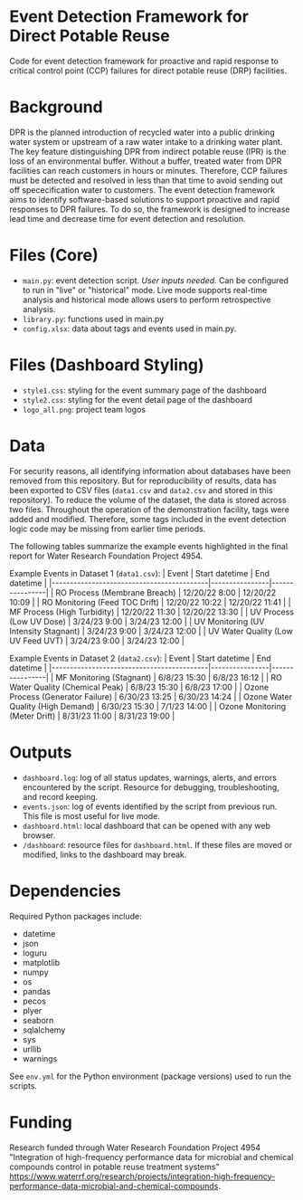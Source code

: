 # Event Detection Framework for Direct Potable Reuse
Code for event detection framework for proactive and rapid response to critical control point (CCP) failures for direct potable reuse (DRP) facilities. 

# Background
DPR is the planned introduction of recycled water into a public drinking water system or upstream of a raw water intake to a drinking water plant. The key feature distinguishing DPR from indirect potable reuse (IPR) is the loss of an environmental buffer. Without a buffer, treated water from DPR facilities can reach customers in hours or minutes. Therefore, CCP failures must be detected and resolved in less than that time to avoid sending out off spececification water to customers. The event detection framework aims to identify software-based solutions to support proactive and rapid responses to DPR failures. To do so, the framework is designed to increase lead time and decrease time for event detection and resolution.

# Files (Core)
- `main.py`: event detection script. *User inputs needed.* Can be configured to run in "live" or "historical" mode. Live mode supports real-time analysis and historical mode allows users to perform retrospective analysis.
- `library.py`: functions used in main.py
- `config.xlsx`: data about tags and events used in main.py.

# Files (Dashboard Styling)
- `style1.css`: styling for the event summary page of the dashboard
- `style2.css`: styling for the event detail page of the dashboard
- `logo_all.png`: project team logos

# Data
For security reasons, all identifying information about databases have been removed from this repository. But for reproducibility of results, data has been exported to CSV files (`data1.csv` and `data2.csv` and stored in this repository). To reduce the volume of the dataset, the data is stored across two files. Throughout the operation of the demonstration facility, tags were added and modified. Therefore, some tags included in the event detection logic code may be missing from earlier time periods.

The following tables summarize the example events highlighted in the final report for Water Research Foundation Project 4954.

Example Events in Dataset 1 (`data1.csv`):
| Event                                     | Start datetime | End datetime   |
|-------------------------------------------|----------------|----------------|
| RO Process (Membrane Breach)              | 12/20/22 8:00  | 12/20/22 10:09 |
| RO Monitoring (Feed TOC Drift)            | 12/20/22 10:22 | 12/20/22 11:41 |
| MF Process (High Turbidity)               | 12/20/22 11:30 | 12/20/22 13:30 |
| UV Process (Low UV Dose)                  | 3/24/23 9:00   | 3/24/23 12:00  |
| UV Monitoring (UV Intensity Stagnant)     | 3/24/23 9:00   | 3/24/23 12:00  |
| UV Water Quality (Low UV Feed UVT)        | 3/24/23 9:00   | 3/24/23 12:00  |

Example Events in Dataset 2 (`data2.csv`):
| Event                                     | Start datetime | End datetime   |
|-------------------------------------------|----------------|----------------|
| MF Monitoring (Stagnant)                  | 6/8/23 15:30   | 6/8/23 16:12   |
| RO Water Quality (Chemical Peak)          | 6/8/23 15:30   | 6/8/23 17:00   |
| Ozone Process (Generator Failure)         | 6/30/23 13:25  | 6/30/23 14:24  |
| Ozone Water Quality (High Demand)         | 6/30/23 15:30  | 7/1/23 14:00   |
| Ozone Monitoring (Meter Drift)            | 8/31/23 11:00  | 8/31/23 19:00  |

# Outputs
- `dashboard.log`: log of all status updates, warnings, alerts, and errors encountered by the script. Resource for debugging, troubleshooting, and record keeping.
- `events.json`: log of events identified by the script from previous run. This file is most useful for live mode. 
- `dashboard.html`: local dashboard that can be opened with any web browser.
- `/dashboard`: resource files for `dashboard.html`. If these files are moved or modified, links to the dashboard may break.

# Dependencies
Required Python packages include: 
- datetime
- json
- loguru
- matplotlib
- numpy
- os
- pandas
- pecos
- plyer
- seaborn
- sqlalchemy
- sys
- urllib
- warnings

See `env.yml` for the Python environment (package versions) used to run the scripts. 

# Funding
Research funded through Water Research Foundation Project 4954 "Integration of high-frequency performance data for microbial and chemical compounds control in potable reuse treatment systems" https://www.waterrf.org/research/projects/integration-high-frequency-performance-data-microbial-and-chemical-compounds. 
